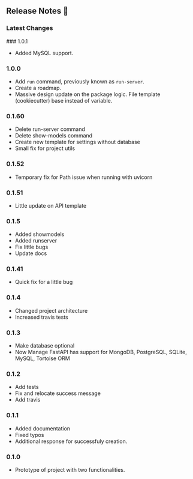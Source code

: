 ## Release Notes 📣

### Latest Changes

### 1.0.1

* Added MySQL support.

### 1.0.0

* Add `run` command, previously known as `run-server`.
* Create a roadmap.
* Massive design update on the package logic. File template (cookiecutter) base instead of variable.

### 0.1.60

* Delete run-server command
* Delete show-models command
* Create new template for settings without database
* Small fix for project utils

### 0.1.52

* Temporary fix for Path issue when running with uvicorn

### 0.1.51

* Little update on API template

### 0.1.5

* Added showmodels
* Added runserver
* Fix little bugs
* Update docs

### 0.1.41

* Quick fix for a little bug

### 0.1.4

* Changed project architecture
* Increased travis tests

### 0.1.3

* Make database optional
* Now Manage FastAPI has support for MongoDB, PostgreSQL, SQLite, MySQL, Tortoise ORM

### 0.1.2

* Add tests
* Fix and relocate success message
* Add travis

### 0.1.1

* Added documentation
* Fixed typos
* Additional response for successfuly creation.

### 0.1.0

* Prototype of project with two functionalities.
